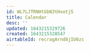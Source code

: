```yaml
---
id: WL7LJTRNHtGbN3tHxotj5
title: Calendar
desc: ''
updated: 1643215329726
created: 1643215328547
airtableId: recragArnd8jIU6zc
---
```


